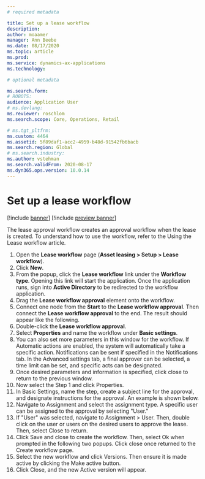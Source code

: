 ```yaml
---
# required metadata

title: Set up a lease workflow
description: 
author: moaamer
manager: Ann Beebe
ms.date: 08/17/2020
ms.topic: article
ms.prod: 
ms.service: dynamics-ax-applications
ms.technology: 

# optional metadata

ms.search.form: 
# ROBOTS: 
audience: Application User
# ms.devlang: 
ms.reviewer: roschlom
ms.search.scope: Core, Operations, Retail

# ms.tgt_pltfrm: 
ms.custom: 4464
ms.assetid: 5f89daf1-acc2-4959-b48d-91542fb6bacb
ms.search.region: Global
# ms.search.industry: 
ms.author: vstehman
ms.search.validFrom: 2020-08-17
ms.dyn365.ops.version: 10.0.14
---
```


# Set up a lease workflow

[!include [banner](../includes/banner.md)]
[!include [preview banner](../includes/preview-banner.md)]

The lease approval workflow creates an approval workflow when the lease is created. To understand how to use the workflow, refer to the Using the Lease workflow article.

1. Open the **Lease workflow** page (**Asset leasing > Setup > Lease workflow**).
2. Click **New**.
3. From the popup, click the **Lease workflow** link under the **Workflow type**. Opening this link will start the application. Once the application runs, sign into **Active Directory** to be redirected to the workflow application.
4. Drag the **Lease workflow approval** element onto the workflow.
5. Connect one node from the **Start** to the **Lease workflow approval**. Then connect the **Lease workflow approval** to the end. The result should appear like the following.
6. Double-click the **Lease workflow approval**.
7. Select **Properties** and name the workflow under **Basic settings**.
8. You can also set more parameters in this window for the workflow. If Automatic actions are enabled, the system will automatically take a specific action. Notifications can be sent if specified in the Notifications tab. In the Advanced settings tab, a final approver can be selected, a time limit can be set, and specific acts can be designated.
9. Once desired parameters and information is specified, click close to return to the previous window.
10. Now select the Step 1 and click Properties.
11. In Basic Settings, name the step, create a subject line for the approval, and designate instructions for the approval. An example is shown below.
12. Navigate to Assignment and select the assignment type. A specific user can be assigned to the approval by selecting "User."
13. If "User" was selected, navigate to Assignment > User. Then, double click on the user or users on the desired users to approve the lease. Then, select Close to return.
14. Click Save and close to create the workflow. Then, select Ok when prompted in the following two popups. Click close once returned to the Create workflow page.
15. Select the new workflow and click Versions. Then ensure it is made active by clicking the Make active button.
16. Click Close, and the new Active version will appear.
